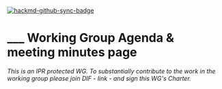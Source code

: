 [![hackmd-github-sync-badge](https://hackmd.io/1YJZtSZgTjS4EwgS4aJs6Q/badge)](https://hackmd.io/1YJZtSZgTjS4EwgS4aJs6Q)

# ___ Working Group Agenda & meeting minutes page

_This is an IPR protected WG. To substantially contribute to the work in the working group please join DIF - link - and sign this WG's Charter._

